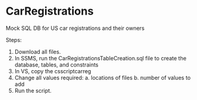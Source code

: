 # CarRegistrations
Mock SQL DB for US car registrations and their owners

Steps:
1. Download all files.
2. In SSMS, run the CarRegistrationsTableCreation.sql file to create the database, tables, and constraints
3. In VS, copy the csscriptcarreg
4. Change all values required:
  a. locations of files
  b. number of values to add
5. Run the script.
